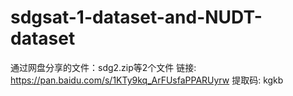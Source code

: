 # sdgsat-1-dataset-and-NUDT-dataset
通过网盘分享的文件：sdg2.zip等2个文件
链接: https://pan.baidu.com/s/1KTy9kq_ArFUsfaPPARUyrw 提取码: kgkb
